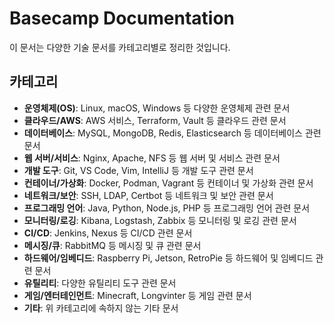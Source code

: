 # Basecamp Documentation

이 문서는 다양한 기술 문서를 카테고리별로 정리한 것입니다.

## 카테고리

- **운영체제(OS)**: Linux, macOS, Windows 등 다양한 운영체제 관련 문서
- **클라우드/AWS**: AWS 서비스, Terraform, Vault 등 클라우드 관련 문서
- **데이터베이스**: MySQL, MongoDB, Redis, Elasticsearch 등 데이터베이스 관련 문서
- **웹 서버/서비스**: Nginx, Apache, NFS 등 웹 서버 및 서비스 관련 문서
- **개발 도구**: Git, VS Code, Vim, IntelliJ 등 개발 도구 관련 문서
- **컨테이너/가상화**: Docker, Podman, Vagrant 등 컨테이너 및 가상화 관련 문서
- **네트워크/보안**: SSH, LDAP, Certbot 등 네트워크 및 보안 관련 문서
- **프로그래밍 언어**: Java, Python, Node.js, PHP 등 프로그래밍 언어 관련 문서
- **모니터링/로깅**: Kibana, Logstash, Zabbix 등 모니터링 및 로깅 관련 문서
- **CI/CD**: Jenkins, Nexus 등 CI/CD 관련 문서
- **메시징/큐**: RabbitMQ 등 메시징 및 큐 관련 문서
- **하드웨어/임베디드**: Raspberry Pi, Jetson, RetroPie 등 하드웨어 및 임베디드 관련 문서
- **유틸리티**: 다양한 유틸리티 도구 관련 문서
- **게임/엔터테인먼트**: Minecraft, Longvinter 등 게임 관련 문서
- **기타**: 위 카테고리에 속하지 않는 기타 문서
